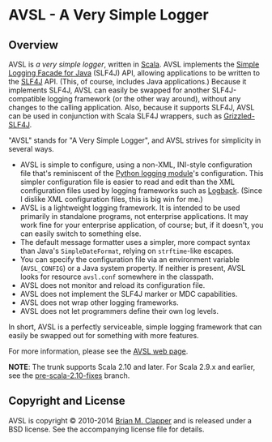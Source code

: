 AVSL - A Very Simple Logger
===========================

## Overview

AVSL is *a very simple logger*, written in [Scala][]. AVSL implements the
[Simple Logging Facade for Java][SLF4J] (SLF4J) API, allowing applications
to be written to the [SLF4J][] API. (This, of course, includes Java
applications.) Because it implements SLF4J, AVSL can easily be swapped for
another SLF4J-compatible logging framework (or the other way around),
without any changes to the calling application. Also, because it supports
SLF4J, AVSL can be used in conjunction with Scala SLF4J wrappers, such as
[Grizzled-SLF4J][].

"AVSL" stands for "A Very Simple Logger", and AVSL strives for simplicity
in several ways.

* AVSL is simple to configure, using a non-XML, INI-style configuration
  file that's reminiscent of the [Python logging module][]'s configuration.
  This simpler configuration file is easier to read and edit than the XML
  configuration files used by logging frameworks such as [Logback][].
  (Since I dislike XML configuration files, this is big win for me.)
* AVSL is a lightweight logging framework. It is intended to be used
  primarily in standalone programs, not enterprise applications. It may
  work fine for your enterprise application, of course; but, if it doesn't,
  you can easily switch to something else.
* The default message formatter uses a simpler, more compact syntax than
  Java's `SimpleDateFormat`, relying on `strftime`-like escapes.
* You can specify the configuration file via an environment variable
  (`AVSL_CONFIG`) or a Java system property. If neither is present, AVSL
  looks for resource `avsl.conf` somewhere in the classpath.
* AVSL does not monitor and reload its configuration file.
* AVSL does not implement the SLF4J marker or MDC capabilities.
* AVSL does not wrap other logging frameworks.
* AVSL does not let programmers define their own log levels.

In short, AVSL is a perfectly serviceable, simple logging framework that can
easily be swapped out for something with more features.

For more information, please see the [AVSL web page][].

**NOTE**: The trunk supports Scala 2.10 and later. For Scala 2.9.x and
earlier, see the [pre-scala-2.10-fixes][] branch.

[pre-scala-2.10-fixes]: https://github.com/bmc/avsl/tree/pre-scala-2.10-fixes

## Copyright and License

AVSL is copyright &copy; 2010-2014 [Brian M. Clapper][] and is released under
a BSD license. See the accompanying license file for details.

[Logback]: http://logback.qos.ch/
[Scala]: http://www.scala-lang.org/
[Lift]: http://liftweb.net/
[AVSL web page]: http://bmc.github.com/avsl/
[Brian M. Clapper]: mailto:bmc@clapper.org
[SLF4J]: http://slf4j.org/
[Python logging module]: http://docs.python.org/library/logging.html
[Grizzled-SLF4J]: http://bmc.github.com/grizzled-slf4j/
